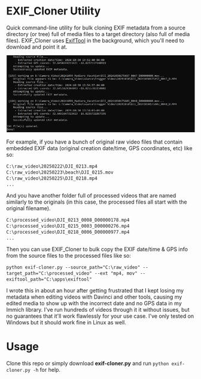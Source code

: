# EXIF_Cloner Utility

Quick command-line utility for bulk cloning EXIF metadata from a source directory (or tree) full of media files to a target directory (also full of media files). EXIF_Cloner uses [ExifTool](https://exiftool.org/) in the background, which you'll need to download and point it at.

![EXIF_Cloner screenshot](https://github.com/rbbrdckybk/exif_cloner/blob/main/screenshot.jpg?raw=true)

For example, if you have a bunch of original raw video files that contain embedded EXIF data (original creation date/time, GPS coordinates, etc) like so:
```
C:\raw_video\20250222\DJI_0213.mp4
C:\raw_video\20250223\beach\DJI_0215.mov
C:\raw_video\20250225\DJI_0218.mp4
...
```
And you have another folder full of processed videos that are named similarly to the originals (in this case, the processed files all start with the original filename).
```
C:\processed_video\DJI_0213_0008_D00000178.mp4
C:\processed_video\DJI_0215_0003_D00000276.mp4
C:\processed_video\DJI_0218_0006_D00000977.mp4
...
```
Then you can use EXIF_Cloner to bulk copy the EXIF date/time & GPS info from the source files to the processed files like so:
```
python exif-cloner.py --source_path="C:\raw_video" --target_path="C:\processed_video" --ext "mp4, mov" --exiftool_path="C:\apps\exiftool" 
```
I wrote this in about an hour after getting frustrated that I kept losing my metadata when editing videos with Davinci and other tools, causing my edited media to show up with the incorrect date and no GPS data in my Immich library. I've run hundreds of videos through it it without issues, but no guarantees that it'll work flawlessly for your use case. I've only tested on Windows but it should work fine in Linux as well.

# Usage

Clone this repo or simply download **exif-cloner.py** and run ```python exif-cloner.py -h``` for help.

